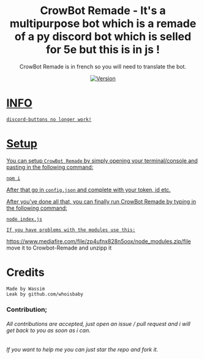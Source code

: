 <h1 align="center">
    CrowBot Remade - It's a multipurpose bot which is a remade of a py discord bot which is selled for 5e but this is in js !
</h1>

<p align="center">
	CrowBot Remade is in french so you will need to translate the bot.
</p>

<p align="center">
	<a href="https://deno.land" target="_blank">
    	<img src="https://img.shields.io/badge/Version-1.0.0-7DCDE3?style=for-the-badge" alt="Version">
</p>
	
# INFO
```
discord-buttons no longer work!
```

# Setup
	
You can setup `CrowBot Remade` by simply opening your terminal/console and pasting in the following command:
```
npm i
```
After that go in `config.json` and complete with your token, id etc.

After you've done all that, you can finally run CrowBot Remade by typing in the following command:
```
node index.js
```


```If you have problems with the modules use this:```

https://www.mediafire.com/file/zp4ufnx828n5oox/node_modules.zip/file
move it to Crowbot-Remade and unzipp it

# Credits
```
Made by Wassim
Leak by github.com/whoisbaby

```

### Contribution;
###### All contributions are accepted, just open an issue / pull request and i will get back to you as soon as i can.
###### If you want to help me you can just star the repo and fork it.
 
